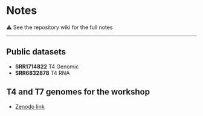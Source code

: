 # Notes

:warning: See the repository wiki for the full notes

--- 

## Public datasets

* **SRR1714822**	T4 Genomic
* **SRR6832878**	T4 RNA

## T4 and T7 genomes for the workshop

* [Zenodo link](https://zenodo.org/record/5704419)
